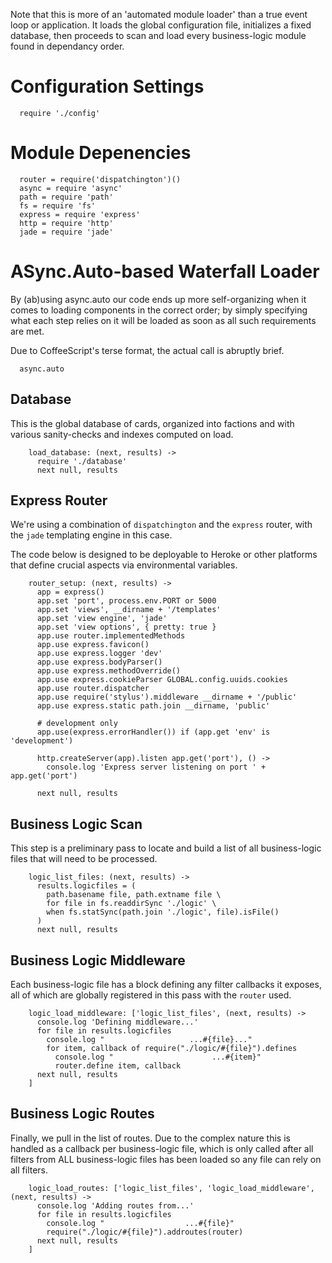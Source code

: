 Note that this is more of an 'automated module loader' than a true
event loop or application. It loads the global configuration file,
initializes a fixed database, then proceeds to scan and load every
business-logic module found in dependancy order.

Configuration Settings
======================

      require './config'

Module Depenencies
==================

      router = require('dispatchington')()
      async = require 'async'
      path = require 'path'
      fs = require 'fs'
      express = require 'express'
      http = require 'http'
      jade = require 'jade'

ASync.Auto-based Waterfall Loader
=================================

By (ab)using async.auto our code ends up more self-organizing when
it comes to loading components in the correct order; by simply
specifying what each step relies on it will be loaded as soon as
all such requirements are met.

Due to CoffeeScript's terse format, the actual call is abruptly brief.

      async.auto

Database
--------

This is the global database of cards, organized into factions and
with various sanity-checks and indexes computed on load.

        load_database: (next, results) ->
          require './database'
          next null, results

Express Router
--------------

We're using a combination of `dispatchington` and the `express`
router, with the `jade` templating engine in this case.

The code below is designed to be deployable to Heroke or other
platforms that define crucial aspects via environmental variables.

        router_setup: (next, results) ->
          app = express()
          app.set 'port', process.env.PORT or 5000
          app.set 'views', __dirname + '/templates'
          app.set 'view engine', 'jade'
          app.set 'view options', { pretty: true }
          app.use router.implementedMethods
          app.use express.favicon()
          app.use express.logger 'dev'
          app.use express.bodyParser()
          app.use express.methodOverride()
          app.use express.cookieParser GLOBAL.config.uuids.cookies
          app.use router.dispatcher
          app.use require('stylus').middleware __dirname + '/public'
          app.use express.static path.join __dirname, 'public'
      
          # development only
          app.use(express.errorHandler()) if (app.get 'env' is 'development')
      
          http.createServer(app).listen app.get('port'), () ->
            console.log 'Express server listening on port ' + app.get('port')
      
          next null, results

Business Logic Scan
-------------------

This step is a preliminary pass to locate and build a list of all
business-logic files that will need to be processed.

        logic_list_files: (next, results) ->
          results.logicfiles = (
            path.basename file, path.extname file \
            for file in fs.readdirSync './logic' \
            when fs.statSync(path.join './logic', file).isFile()
          )
          next null, results

Business Logic Middleware
-------------------------

Each business-logic file has a block defining any filter
callbacks it exposes, all of which are globally registered
in this pass with the `router` used.

        logic_load_middleware: ['logic_list_files', (next, results) ->
          console.log 'Defining middleware...'
          for file in results.logicfiles
            console.log "                   ...#{file}..."
            for item, callback of require("./logic/#{file}").defines
              console.log "                      ...#{item}"
              router.define item, callback
          next null, results
        ]

Business Logic Routes
---------------------

Finally, we pull in the list of routes. Due to the complex nature
this is handled as a callback per business-logic file, which is
only called after all filters from ALL business-logic files
has been loaded so any file can rely on all filters.

        logic_load_routes: ['logic_list_files', 'logic_load_middleware', (next, results) ->
          console.log 'Adding routes from...'
          for file in results.logicfiles
            console.log "                  ...#{file}"
            require("./logic/#{file}").addroutes(router)
          next null, results
        ]

